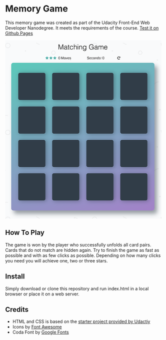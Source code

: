 # Memory Game

This memory game was created as part of the Udacity Front-End Web Developer Nanodegree. It meets the requirements of the course. [Test it on Github Pages](https://philippherzig.github.io/udacity-memory-game/)

![](img/screenshot.png)

## How To Play
The game is won by the player who successfully unfolds all card pairs. Cards that do not match are hidden again. Try to finish the game as fast as possible and with as few clicks as possible. Depending on how many clicks you need you will achieve one, two or three stars.

## Install
Simply download or clone this repository and run index.html in a local browser or place it on a web server.

## Credits
* HTML and CSS is based on the [starter project provided by Udactiy](https://github.com/udacity/fend-project-memory-game)
* Icons by [Font Awesome](https://fontawesome.com)
* Coda Font by [Google Fonts](https://fonts.google.com/specimen/Coda)
